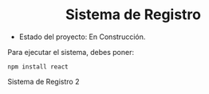 <h1 align=center> Sistema de Registro </h1>

- Estado del proyecto: En Construcción.

Para ejecutar el sistema, debes poner:

```npm install react```

Sistema de Registro 2
